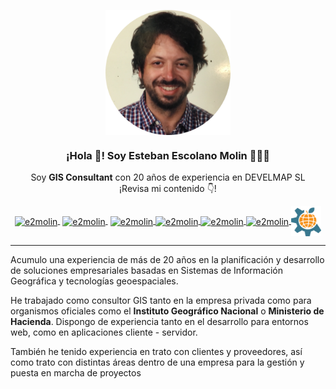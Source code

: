 <p align="center" width="300">
   <img align="center" width="200" src="img/avatar-rounded.png" />
   <h3 align="center">¡Hola 👋! Soy Esteban Escolano Molin 👨🏻‍💻</h3>
</p>

<p align="center">
  Soy <strong>GIS Consultant</strong> con 20 años de experiencia en DEVELMAP SL<br />¡Revisa mi contenido 👇!
</p>
<p align="center">
   <a href="https://www.linkedin.com/in/estebanescolano" target="blank" style='margin-right:4px'>
    <img align="center" src="https://cdn.jsdelivr.net/npm/simple-icons@3.0.1/icons/linkedin.svg" alt="e2molin" height="48px" width="48px" />
  </a>
   <a href="https://www.develmap.com/cvitae/assets/docs/CVitae_Esteban_Escolano_Molin.pdf" target="blank" style='margin-right:4px'>
    <img align="center" src="https://cdn.jsdelivr.net/npm/simple-icons@3.0.1/icons/superuser.svg" alt="e2molin" height="48px" width="48px" />
  </a>
  <a href="https://www.instagram.com/e2molin/" target="blank">
    <img align="center" src="https://cdn.jsdelivr.net/npm/simple-icons@3.0.1/icons/instagram.svg" alt="e2molin" height="48px" width="48px" />
  </a>
  <a href="https://twitter.com/e2molin" target="blank">
    <img align="center" src="https://cdn.jsdelivr.net/npm/simple-icons@3.0.1/icons/twitter.svg" alt="e2molin" height="48px" width="48px" />
  </a>
  <a href="mailto:esteban.emolin@gmail.com" target="blank">
    <img align="center" src="https://cdn.jsdelivr.net/npm/simple-icons@3.0.1/icons/gmail.svg" alt="e2molin" height="48px" width="48px" />
  </a>
  <a href="https://www.pinterest.es/eescolanomolin/_saved/" target="blank">
    <img align="center" src="https://cdn.jsdelivr.net/npm/simple-icons@3.0.1/icons/pinterest.svg" alt="e2molin" height="48px" width="48px" />
  </a>
  <a href="https://www.develmap.com/cvitae/" target="blank">
    <img align="center" src="img/logo-develmap.png" alt="e2molin" height="48px" width="48px" />
  </a>  
</p>
 
---

Acumulo una experiencia de más de 20 años en la planificación y desarrollo de soluciones empresariales basadas en Sistemas de Información Geográfica y tecnologías geoespaciales.

He trabajado como consultor GIS tanto en la empresa privada como para organismos oficiales como el **Instituto Geográfico Nacional** o **Ministerio de Hacienda**. Dispongo de experiencia tanto en el desarrollo para entornos web, como en aplicaciones cliente - servidor.

También he tenido experiencia en trato con clientes y proveedores, así como trato con distintas áreas dentro de una empresa para la gestión y puesta en marcha de proyectos


